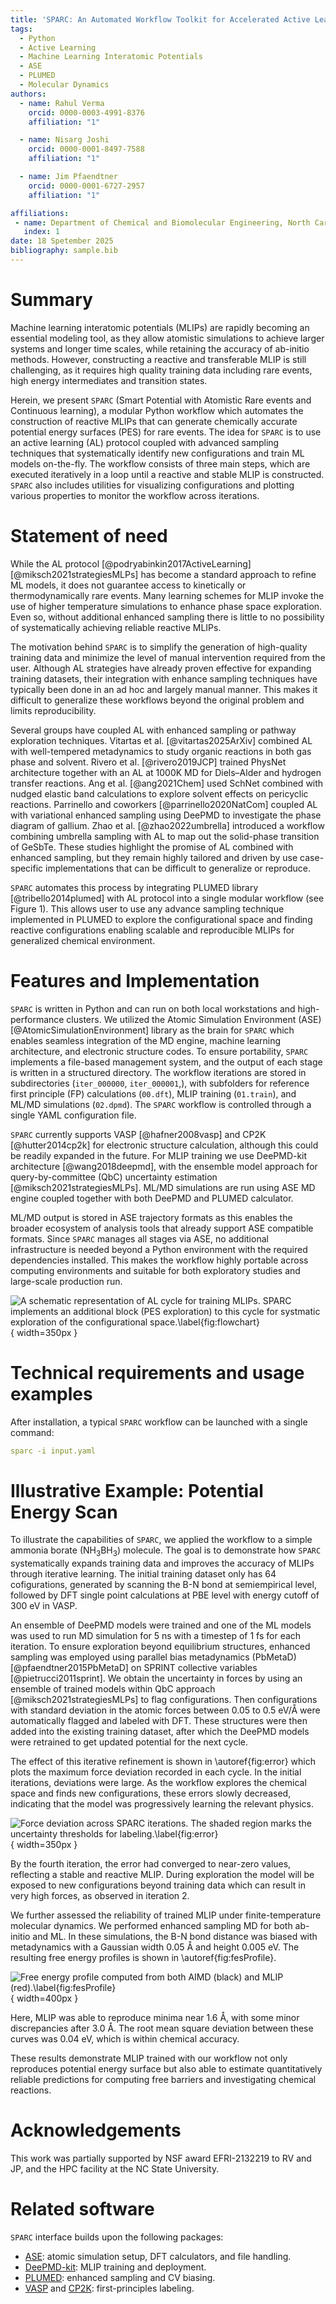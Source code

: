```yaml
---
title: 'SPARC: An Automated Workflow Toolkit for Accelerated Active Learning of Reactive Machine Learning Interatomic Potentials'
tags:
  - Python
  - Active Learning
  - Machine Learning Interatomic Potentials
  - ASE
  - PLUMED
  - Molecular Dynamics
authors:
  - name: Rahul Verma
    orcid: 0000-0003-4991-8376
    affiliation: "1"

  - name: Nisarg Joshi
    orcid: 0000-0001-8497-7588
    affiliation: "1"

  - name: Jim Pfaendtner
    orcid: 0000-0001-6727-2957
    affiliation: "1"

affiliations:
 - name: Department of Chemical and Biomolecular Engineering, North Carolina State University, Raleigh, USA
   index: 1
date: 18 Spetember 2025
bibliography: sample.bib
---
```


# Summary

Machine learning interatomic potentials (MLIPs) are rapidly becoming an essential modeling tool, as they allow atomistic simulations to achieve larger systems and longer time scales, while retaining the accuracy of ab-initio methods. However, constructing a reactive and transferable MLIP is still challenging, as it requires high quality training data including rare events, high energy intermediates and transition states.

Herein, we present `SPARC` (Smart Potential with Atomistic Rare events and Continuous learning), a modular Python workflow which automates the construction of reactive MLIPs that can generate chemically accurate potential energy surfaces (PES) for rare events.  The idea for `SPARC` is to use an active learning (AL) protocol coupled with advanced sampling techniques that systematically identify new configurations and train ML models on-the-fly. The workflow consists of three main steps, which are executed iteratively in a loop until a reactive and stable MLIP is constructed. `SPARC` also includes utilities for visualizing configurations and plotting various properties to monitor the workflow across iterations.

# Statement of need

While the AL protocol [@podryabinkin2017ActiveLearning] [@miksch2021strategiesMLPs] has become a standard approach to refine ML models, it does not guarantee access to kinetically or thermodynamically rare events. Many learning schemes for MLIP invoke the use of higher temperature simulations to enhance phase space exploration. Even so, without additional enhanced sampling there is little to no possibility of systematically achieving reliable reactive MLIPs. 

The motivation behind `SPARC` is to simplify the generation of high-quality training data and minimize the level of manual intervention required from the user. Although AL strategies have already proven effective for expanding training datasets, their integration with enhance sampling techniques have typically been done in an ad hoc and largely manual manner. This makes it difficult to generalize these workflows beyond the original problem and limits reproducibility. 

Several groups have coupled AL with enhanced sampling or pathway exploration techniques. Vitartas et al. [@vitartas2025ArXiv] combined AL with well-tempered metadynamics to study organic reactions in both gas phase and solvent. Rivero et al. [@rivero2019JCP] trained PhysNet architecture together with an AL at 1000K MD for Diels–Alder and hydrogen transfer reactions. Ang et al. [@ang2021Chem] used SchNet combined with nudged elastic band calculations to explore solvent effects on pericyclic reactions. Parrinello and coworkers [@parrinello2020NatCom] coupled AL with variational enhanced sampling using DeePMD to investigate the phase diagram of gallium. Zhao et al. [@zhao2022umbrella] introduced a workflow combining umbrella sampling with AL to map out the solid-phase transition of GeSbTe. These studies highlight the promise of AL combined with enhanced sampling, but they remain highly tailored and driven by use case-specific implementations that can be difficult to generalize or reproduce.

`SPARC` automates this process by integrating PLUMED library [@tribello2014plumed] with AL protocol into a single modular workflow (see Figure 1). This allows user to use any advance sampling technique implemented in PLUMED to explore the configurational space and finding reactive configurations enabling scalable and reproducible MLIPs for generalized chemical environment.

<!-- ![Schematic of the SPARC workflow showing the iterative loop of sampling, uncertainty estimation, and labeling.\label{fig:workflow}](workflow_diagram.svg) -->

# Features and Implementation


`SPARC` is written in Python and can run on both local workstations and high-performance clusters. We utilized the Atomic Simulation Environment (ASE) [@AtomicSimulationEnvironment] library as the brain for `SPARC` which enables seamless integration of the MD engine, machine learning architecture, and electronic structure codes. To ensure portability, `SPARC` implements a file-based management system, and the output of each stage is written in a structured directory. The workflow iterations are stored in subdirectories (`iter_000000`, `iter_000001`,), with subfolders for reference first principle (FP) calculations (`00.dft`), MLIP training (`01.train`), and ML/MD simulations (`02.dpmd`). The `SPARC` workflow is controlled through a single YAML configuration file.

`SPARC` currently supports VASP [@hafner2008vasp] and CP2K [@hutter2014cp2k] for electronic structure calculation, although this could be readily expanded in the future. For MLIP training we use DeePMD-kit architecture [@wang2018deepmd], with the ensemble model approach for query-by-committee (QbC) uncertainty estimation [@miksch2021strategiesMLPs]. ML/MD simulations are run using ASE MD engine coupled together with both DeePMD and PLUMED calculator.

ML/MD output is stored in ASE trajectory formats as this enables the broader ecosystem of analysis tools that already support ASE compatible formats. Since `SPARC` manages all stages via ASE, no additional infrastructure is needed beyond a Python environment with the required dependencies installed. This makes the workflow highly portable across computing environments and suitable for both exploratory studies and large-scale production run.

![A schematic representation of AL cycle for training MLIPs. `SPARC` implements an additional block (PES exploration) to this cycle for systmatic exploration of the configurational space.\label{fig:flowchart}](figures/flowchart.png){ width=350px }

# Technical requirements and usage examples

After installation, a typical `SPARC` workflow can be launched with a single command:

```yaml
sparc -i input.yaml
```

# Illustrative Example: Potential Energy Scan

<!-- To illustrate the capabilities of SPARC, we applied the workflow to a simple **ammonia borane (NH<sub>3</sub>BH<sub>3</sub>)** molecule.. The goal is to demonstrate how SPARC systematically expands training data and improves the accuracy of MLIPs through iterative active learning. -->

To illustrate the capabilities of `SPARC`, we applied the workflow to a simple ammonia borate (NH$_3$BH$_3$) molecule. The goal is to demonstrate how `SPARC` systematically expands training data and improves the accuracy of MLIPs through iterative learning.  The initial training dataset only has 64 cofigurations, generated by scanning the B-N bond at semiempirical level, followed by DFT single point calculations at PBE level with energy cutoff of 300 eV in VASP. 

An ensemble of DeePMD models were trained and one of the ML models was used to run MD simulation for 5 ns with a timestep of 1 fs for each iteration. To ensure exploration beyond equilibrium structures, enhanced sampling was employed using parallel bias metadynamics (PbMetaD) [@pfaendtner2015PbMetaD] on SPRINT collective variables [@pietrucci2011sprint].  We obtain the uncertainty in forces by using an ensemble of trained models within QbC approach [@miksch2021strategiesMLPs] to flag configurations. Then configurations with standard deviation in the atomic forces between 0.05 to 0.5 eV/Å were automatically flagged and labeled with DFT. These structures were then added into the existing training dataset, after which the DeePMD models were retrained to get updated potential for the next cycle. 

The effect of this iterative refinement is shown in \autoref{fig:error} which plots the maximum force deviation recorded in each cycle. In the initial iterations, deviations were large. As the workflow explores the chemical space and finds new configurations, these errors slowly decreased, indicating that the model was progressively learning the relevant physics. 

![Force deviation across `SPARC` iterations. The shaded region marks the uncertainty thresholds for labeling.\label{fig:error}](figures/error.png){ width=350px }

By the fourth iteration, the error had converged to near-zero values, reflecting a stable and reactive MLIP. During exploration the model will be exposed to new configurations beyond training data which can result in very high forces, as observed in iteration 2.


We further assessed the reliability of trained MLIP under finite-temperature molecular dynamics. We performed enhanced sampling MD for both ab-initio and ML. In these simulations, the B-N bond distance was biased with metadynamics with a Gaussian width 0.05 Å and height 0.005 eV. The resulting free energy profiles is shown in \autoref{fig:fesProfile}.

![Free energy profile computed from both AIMD (black) and MLIP (red).\label{fig:fesProfile}](figures/FreeEnergy.png){ width=400px }

Here, MLIP was able to reproduce minima near 1.6 Å, with some minor discrepancies after 3.0 Å. The root mean square deviation between these curves was 0.04 eV, which is within chemical accuracy. 

These results demonstrate MLIP trained with our workflow not only reproduces potential energy surface but also able to estimate quantitatively reliable predictions for computing free barriers and investigating chemical reactions.

# Acknowledgements

This work was partially supported by NSF award EFRI-2132219 to RV and JP, and the HPC facility at the NC State University.

# Related software

`SPARC` interface builds upon the following packages:

- [ASE](https://wiki.fysik.dtu.dk/ase/): atomic simulation setup, DFT calculators, and file handling.  
- [DeePMD-kit](https://github.com/deepmodeling/deepmd-kit): MLIP training and deployment.  
- [PLUMED](https://www.plumed.org/): enhanced sampling and CV biasing.  
- [VASP](https://www.vasp.at/) and [CP2K](https://www.cp2k.org/): first-principles labeling.  

<!-- # References -->


